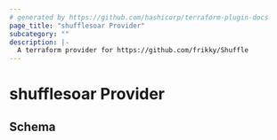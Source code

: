 ```yaml
---
# generated by https://github.com/hashicorp/terraform-plugin-docs
page_title: "shufflesoar Provider"
subcategory: ""
description: |-
  A terraform provider for https://github.com/frikky/Shuffle
---
```


# shufflesoar Provider





<!-- schema generated by tfplugindocs -->
## Schema
